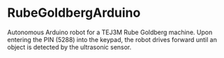 # RubeGoldbergArduino

Autonomous Arduino robot for a TEJ3M Rube Goldberg machine. Upon entering the PIN (5288) into the keypad, the robot drives forward until an object is detected by the ultrasonic sensor.
